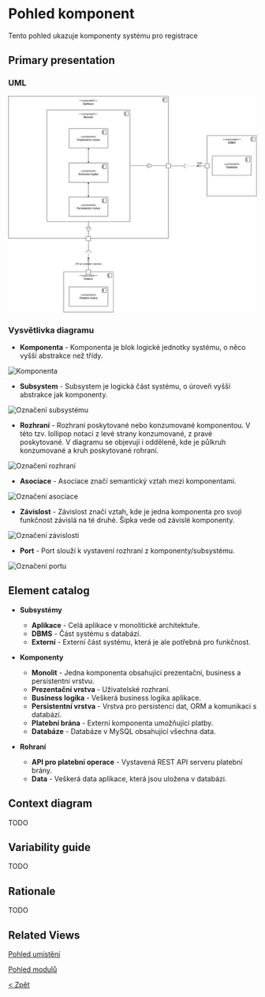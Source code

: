 # Pohled komponent

Tento pohled ukazuje komponenty systému pro registrace

## Primary presentation

### UML

![Diagram komponent](https://github.com/michaelslavev/4IT575-seminarni-prace/blob/6c99746569b72b512de98eee781bb2a15e580592/Monolit/assets/Monolit_component-diagram.jpg "Diagram komponent")

### Vysvětlivka diagramu

- **Komponenta** - Komponenta je blok logické jednotky systému, o něco vyšší abstrakce než třídy.

<img src="https://github.com/michaelslavev/4IT575-seminarni-prace/blob/6c99746569b72b512de98eee781bb2a15e580592/Monolit/assets/prvky-diagram%C5%AF/Component.jpg" alt="Komponenta" width="200"/>

- **Subsystem** - Subsystem je logická část systému, o úroveň vyšší abstrakce jak komponenty.

<img src="https://github.com/michaelslavev/4IT575-seminarni-prace/blob/6c99746569b72b512de98eee781bb2a15e580592/Monolit/assets/prvky-diagram%C5%AF/Subsystem_app.jpg" alt="Označení subsystému" width="200"/>

- **Rozhraní** - Rozhraní poskytované nebo konzumované komponentou. V této tzv. lollipop notaci z levé strany konzumované, z pravé poskytované. V diagramu se objevují i odděleně, kde je půlkruh konzumované a kruh poskytované rohraní.

<img src="https://github.com/michaelslavev/4IT575-seminarni-prace/blob/6c99746569b72b512de98eee781bb2a15e580592/Monolit/assets/prvky-diagram%C5%AF/Interface_empty.jpg" alt="Označení rozhraní" width="100"/>

- **Asociace** - Asociace značí semantický vztah mezi komponentami.

<img src="https://github.com/michaelslavev/4IT575-seminarni-prace/blob/34c5a0e14131c9ad59a4973c251e47fa75ead01f/Monolit/assets/prvky-diagram%C5%AF/Line.jpg" alt="Označení asociace" width="30"/>

- **Závislost** - Závislost značí vztah, kde je jedna komponenta pro svojí funkčnost závislá na té druhé. Šipka vede od závislé komponenty.

<img src="https://github.com/michaelslavev/4IT575-seminarni-prace/blob/34c5a0e14131c9ad59a4973c251e47fa75ead01f/Monolit/assets/prvky-diagram%C5%AF/Dependency.jpg" alt="Označení závislosti" width="100"/>

- **Port** - Port slouží k vystavení rozhraní z komponenty/subsystému.

<img src="https://github.com/michaelslavev/4IT575-seminarni-prace/blob/34c5a0e14131c9ad59a4973c251e47fa75ead01f/Monolit/assets/prvky-diagram%C5%AF/Port.jpg" alt="Označení portu" width="100"/>

## Element catalog

- **Subsystémy**

  - **Aplikace** - Celá aplikace v monolitické architektuře.
  - **DBMS** - Část systému s databází.
  - **Externí** - Externí část systému, která je ale potřebná pro funkčnost.

- **Komponenty**

  - **Monolit** - Jedna komponenta obsahující prezentační, business a persistentní vrstvu.
  - **Prezentační vrstva** - Uživatelské rozhraní.
  - **Business logika** - Veškerá business logika aplikace.
  - **Persistentní vrstva** - Vrstva pro persistenci dat, ORM a komunikaci s databází.
  - **Platební brána** - Externí komponenta umožňující platby.
  - **Databáze** - Databáze v MySQL obsahující všechna data.

- **Rohraní**

  - **API pro platební operace** - Vystavená REST API serveru platební brány.
  - **Data** - Veškerá data aplikace, která jsou uložena v databázi.

## Context diagram

TODO

## Variability guide

TODO

## Rationale

TODO

## Related Views

[Pohled umístění](https://github.com/michaelslavev/4IT575-seminarni-prace/blob/472ebcf6d4a60ec6e1ba73553a6ad6f0d120589a/SOA/pohledy/um%C3%ADst%C4%9Bn%C3%AD/README.md "Pohled umístění")

[Pohled modulů](https://github.com/michaelslavev/4IT575-seminarni-prace/blob/472ebcf6d4a60ec6e1ba73553a6ad6f0d120589a/SOA/pohledy/moduly/README.md "Pohled modulů")

[< Zpět](../../ "Zpět do adresáře Monolit")
